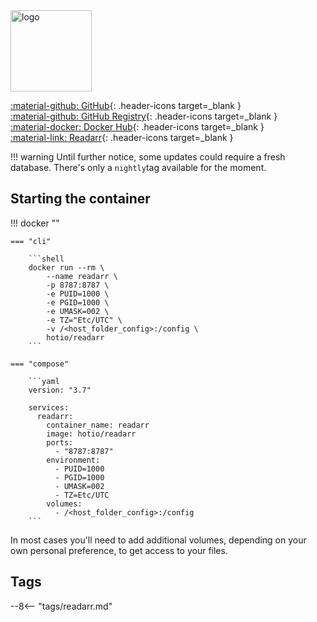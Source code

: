 <img src="https://hotio.dev/img/readarr.png" alt="logo" height="130" width="130">

[:material-github: GitHub](https://github.com/hotio/readarr){: .header-icons target=_blank }  
[:material-github: GitHub Registry](https://github.com/orgs/hotio/packages/container/package/readarr){: .header-icons target=_blank }  
[:material-docker: Docker Hub](https://hub.docker.com/r/hotio/readarr){: .header-icons target=_blank }  
[:material-link: Readarr](https://github.com/readarr/readarr){: .header-icons target=_blank }  

!!! warning
    Until further notice, some updates could require a fresh database.
    There's only a `nightly`tag available for the moment.

## Starting the container

!!! docker ""

    === "cli"

        ```shell
        docker run --rm \
            --name readarr \
            -p 8787:8787 \
            -e PUID=1000 \
            -e PGID=1000 \
            -e UMASK=002 \
            -e TZ="Etc/UTC" \
            -v /<host_folder_config>:/config \
            hotio/readarr
        ```

    === "compose"

        ```yaml
        version: "3.7"

        services:
          readarr:
            container_name: readarr
            image: hotio/readarr
            ports:
              - "8787:8787"
            environment:
              - PUID=1000
              - PGID=1000
              - UMASK=002
              - TZ=Etc/UTC
            volumes:
              - /<host_folder_config>:/config
        ```

In most cases you'll need to add additional volumes, depending on your own personal preference, to get access to your files.

## Tags

--8<-- "tags/readarr.md"
